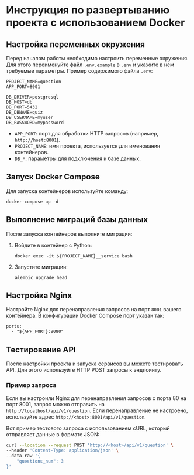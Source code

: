 
# Инструкция по развертыванию проекта с использованием Docker

## Настройка переменных окружения

Перед началом работы необходимо настроить переменные окружения. Для этого переименуйте файл `.env.example` в `.env` и укажите в нем требуемые параметры. Пример содержимого файла `.env`:

```
PROJECT_NAME=question
APP_PORT=8001

DB_DRIVER=postgresql
DB_HOST=db
DB_PORT=5432
DB_DBNAME=quiz
DB_USERNAME=myuser
DB_PASSWORD=mypassword
```

- `APP_PORT`: порт для обработки HTTP запросов (например, `http://host:8001`).
- `PROJECT_NAME`: имя проекта, используется для именования контейнеров.
- `DB_*`: параметры для подключения к базе данных.

## Запуск Docker Compose

Для запуска контейнеров используйте команду:
```
docker-compose up -d
```

## Выполнение миграций базы данных

После запуска контейнеров выполните миграции:
1. Войдите в контейнер с Python:
   ```
   docker exec -it ${PROJECT_NAME}__service bash
   ```
2. Запустите миграции:
   ```
   alembic upgrade head
   ```

## Настройка Nginx

Настройте Nginx для перенаправления запросов на порт `8001` вашего контейнера. В конфигурации Docker Compose порт указан так:
```
ports:
  - "${APP_PORT}:8080"
```

## Тестирование API

После настройки проекта и запуска сервисов вы можете тестировать API. Для этого используйте HTTP POST запросы к эндпоинту.

### Пример запроса

Если вы настроили Nginx для перенаправления запросов с порта 80 на порт 8001, запрос можно отправить на `http://localhost/api/v1/question`. Если перенаправление не настроено, используйте адрес `http://<host>:8001/api/v1/question`.

Вот пример тестового запроса с использованием cURL, который отправляет данные в формате JSON:

```bash
curl --location --request POST 'http://<host>/api/v1/question' \
--header 'Content-Type: application/json' \
--data-raw '{
    "questions_num": 3
}'
```


